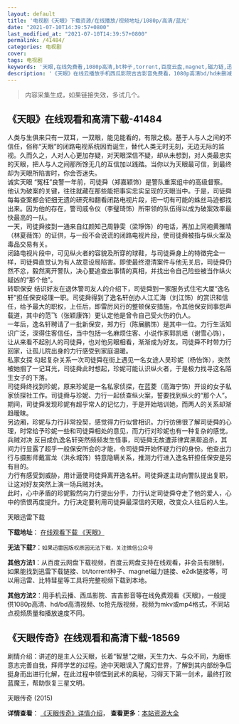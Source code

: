 ```yaml
---
layout: default
title: '电视剧《天眼》下载资源/在线播放/视频地址/1080p/高清/蓝光'
date: "2021-07-10T14:39:57+0800"
last_modified_at: "2021-07-10T14:39:57+0800"
permalink: /41484/
categories: 电视剧
cover:
tags: 电视剧
keywords: '天眼,在线免费看,1080p高清,bt种子,torrent,百度云盘,magnet,磁力链,迅雷下载资源'
description: '《天眼》在线云播放手机西瓜影院吉吉影音免费看，1080p高清bd/hd未删减完整版和tc抢先枪版，mkv/mp4格式，附带bt/torrent种子、magnet/磁力链、百度云盘、网盘资源迅雷下载链接'
---
```


>内容采集生成，如果链接失效，多试几个。


## 《天眼》在线观看和高清下载-41484

人类与生俱来只有一双耳，一双眼，能见能看的，有限之极。基于人与人之间的不信任，俗称&ldquo;天眼”的闭路电视系统因而诞生，替代人类无时无刻，无边无际的监视。久而久之，人对人心更加存疑，对天眼深信不疑，却从未想到，对人类最忠实的天眼，把人与人之间那所馀无几的互信加以践踏。当你以为天眼最可信，到最终却为天眼所陷害时，你会否迷失。<br />诚实天眼 “冤枉”良警一年前，司徒舜（郑嘉颖饰）是警队重案组中的高级督察。他认为破案的关键，往往就藏在那些能把事实忠实呈现的天眼当中。于是，司徒舜每每查案都会钜细无遗的研究和翻看闭路电视片段，把一切有可能的蛛丝马迹都找出来。因为他的存在，警司戚令仪（李璧琦饰）所带领的队伍得以成为破案效率最快最高的一队。<br />一天，司徒舜接到一通来自红颜知己周静雯（梁琤饰）的电话，再加上同袍黄雅晴（林夏薇饰）的证供，与一段不会说谎的闭路电视片段，使司徒舜被指与纵火案及毒品交易有关。<br />闭路电视片段中，可见纵火者的容貌及所穿的球鞋，与司徒舜身上的特徵完全一样，司徒舜直觉认为有人故意设局陷害。即使最终澄清案件与他无关后，司徒舜仍然不忿，毅然离开警队，决心要追查出事情的真相，并找出令自己险些被当作纵火疑凶的&ldquo;那个他&rdquo;。<br />转职保安 结识好友在退休警司友人的介绍下，司徒舜到一家服务式住宅大厦“逸名轩&rdquo;担任保安经理一职。司徒舜得到了逸名轩创办人江汇海（刘江饰）的赏识和信任，给予最大的职权，上任后，即雷厉风行的整顿保安措施，令其他保安同事怨声载道，其中的范飞（张颖康饰）更认定他是曾令自己受火伤的仇人。<br />一年后，逸名轩聘请了一批新保安，郑力行（陈展鹏饰）是其中一位。力行生活知识广泛，深得住客信任，当中包括一名麻烦住客、小说作家郭凯瑶（谢雪心饰），让从来看不起别人的司徒舜，也对他另眼相看，渐渐成为好友。司徒舜不时带力行回家，让孤儿院出身的力行感受到家庭温暖。<br />私家女探 勾起复杂关系一次司徒舜在街上遇见一名女途人吴珍妮（杨怡饰），突然被她掴了一记耳光，司徒舜此时想起，珍妮可能认识纵火者，于是极力找寻这名陌生女子的下落。<br />司徒舜终找到珍妮，原来珍妮是一名私家侦探，在蓝菱（高海宁饰）开设的女子私家侦探社工作。司徒舜与珍妮、力行一起侦查纵火案，誓要找到纵火的“那个人&rdquo;。期间，司徒舜发现珍妮有超乎常人的记忆力，于是开始培训她，而两人的关系却渐趋暧昧。<br />另边厢，珍妮与力行非常投契，感觉得力行似曾相识。力行彷佛很了解司徒舜的心理，时常给予珍妮一些和司徒舜相处的意见，而力行对珍妮也有一种复杂的感觉。<br />兵贼对决 反目成仇逸名轩突然频频发生怪事，司徒舜无故遭菲律宾黑帮追杀，其间力行显露了超乎一般保安所会的才能，令司徒舜开始怀疑力行的身份。他查出力行与摄影师戴富龙（洪永城饰）特意隐瞒关系，推测力行进入逸名轩担任保安是另有目的。<br />力行有感受到威胁，用计逼使司徒舜离开逸名轩。司徒舜遂主动向警队提出复职，让这对好友突然上演一场兵贼对决。<br />此时，心中矛盾的珍妮毅然向力行提出分手，力行认定司徒舜夺走了他的爱人，心中的愤恨再度提升。力行决定要利用司徒舜最深信的天眼，改变众人往后的人生。<!---剧情end--->


天眼迅雷下载

**下载地址**： [在线观看下载 《天眼》](https://www.993dy.com//vod-detail-id-10797.html) 


**无法下载?**：`如果迅雷因版权原因无法下载，关注微信公众号 `

**其他方法1**：从百度云网盘下载视频，百度云网盘支持在线观看，非会员有限制，如果能找到迅雷下载链接、bt/torrent种子、magnet磁力链接、e2dk链接等，可以用迅雷、比特彗星等工具将完整视频下载到本地。

**其他方法2**：用手机云播、西瓜影院、吉吉影音等在线免费观看《天眼》，一般提供1080p高清、hd/bd高清视频、tc抢先版视频，视频为mkv或mp4格式，不同站点视频质量和播放速度不同。


## 《天眼传奇》在线观看和高清下载-18569

剧情介绍：讲述的是主人公天眼，长着“智慧”之眼，天生力大、与众不同，为磨练意志完善自我，拜师学艺的过程。途中天眼误入了魔幻世界，了解到其内部纷争后挺身而出进行化解，在此过程中领悟到武术的奥秘，习得天下第一剑术，最终打败蓝魔王，帮助恢复三星文明。


天眼传奇 (2015)

**详情查看**： [《天眼传奇》详情介绍](/movie/18569/)， **查看更多**：[本站资源大全](/movie/t/all/)

